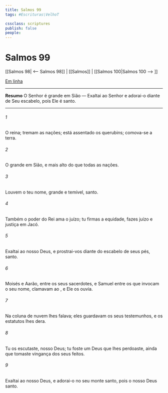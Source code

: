 ```yaml
---
title: Salmos 99
tags: #Escrituras\VelhoT

cssclass: scriptures
publish: false
people:
---
```


# Salmos 99
[[Salmos 98| <-- Salmos 98]] | [[Salmos]] | [[Salmos 100|Salmos 100 --> ]]

[Em linha](https://churchofjesuschrist.org/study/scriptures/ot/ps/99?lang=por)

---
__Resumo__
O Senhor é grande em Sião — Exaltai ao Senhor e adorai-o diante de Seu escabelo, pois Ele é santo.

---
###### 1 
O  reina; tremam as nações; está assentado  os querubins; comova-se a terra.

###### 2 
O   grande em Sião, e mais alto do que todas as nações.

###### 3 
Louvem o teu nome, grande e temível,  santo.

###### 4 
Também o poder do Rei ama o juízo; tu firmas a equidade, fazes juízo e justiça em Jacó.

###### 5 
Exaltai ao  nosso Deus, e prostrai-vos diante do escabelo de seus pés,  santo.

###### 6 
Moisés e Aarão, entre os seus sacerdotes, e Samuel entre os que invocam o seu nome, clamavam ao , e Ele os ouvia.

###### 7 
Na coluna de nuvem lhes falava; eles guardavam os seus testemunhos, e os estatutos  lhes dera.

###### 8 
Tu os escutaste,  nosso Deus; tu foste um Deus que lhes perdoaste, ainda que tomaste vingança dos seus feitos.

###### 9 
Exaltai ao  nosso Deus, e adorai-o no seu monte santo, pois o  nosso Deus  santo.

